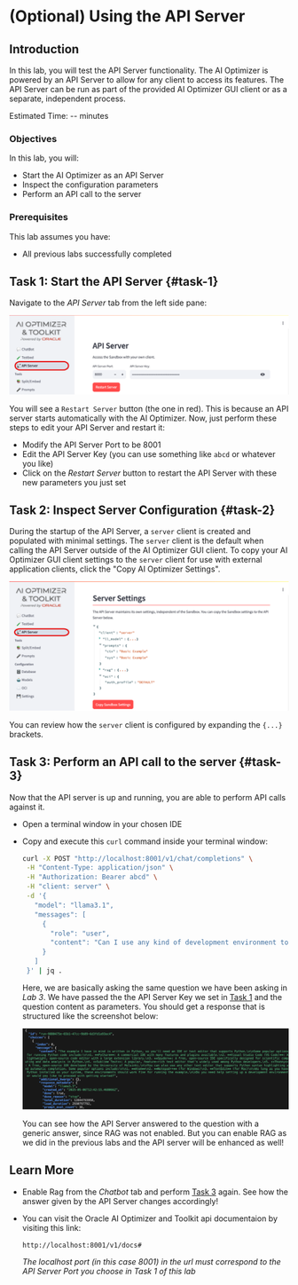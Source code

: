 # (Optional) Using the API Server

## Introduction

In this lab, you will test the API Server functionality. The AI Optimizer is powered by an API Server to allow for any client to access its features. The API Server can be run as part of the provided AI Optimizer GUI client or as a separate, independent process.

Estimated Time: -- minutes

### Objectives

In this lab, you will:
* Start the AI Optimizer as an API Server
* Inspect the configuration parameters
* Perform an API call to the server

### Prerequisites

This lab assumes you have:
* All previous labs successfully completed

## Task 1: Start the API Server {#task-1}

Navigate to the *API Server* tab from the left side pane:

![Server Configuration](images/api-server-config.png)

You will see a `Restart Server` button (the one in red). This is because an API server starts automatically with the AI Optimizer. Now, just perform these steps to edit your API Server and restart it:

* Modify the API Server Port to be 8001
* Edit the API Server Key (you can use something like `abcd` or whatever you like)
* Click on the *Restart Server* button to restart the API Server with these new parameters you just set

## Task 2: Inspect Server Configuration {#task-2}

During the startup of the API Server, a `server` client is created and populated with minimal settings.  The `server` client is the default when calling the API Server outside of the AI Optimizer GUI client.  To copy your AI Optimizer GUI client settings to the `server` client for use with external application clients, click the "Copy AI Optimizer Settings".  

![Server Settings](images/api-server-settings.png)

You can review how the `server` client is configured by expanding the `{...}` brackets.

## Task 3: Perform an API call to the server {#task-3}

Now that the API server is up and running, you are able to perform API calls against it. 

* Open a terminal window in your chosen IDE

* Copy and execute this `curl` command inside your terminal window:

    ```bash
    curl -X POST "http://localhost:8001/v1/chat/completions" \
     -H "Content-Type: application/json" \
     -H "Authorization: Bearer abcd" \
     -H "client: server" \
     -d '{
       "model": "llama3.1",
       "messages": [
         {
           "role": "user",
           "content": "Can I use any kind of development environment to run the example?"
         }
       ]
     }' | jq .
    ```

    Here, we are basically asking the same question we have been asking in *Lab 3*. We have passed the the API Server Key we set in [Task 1](#task-1-start-the-api-server-task-1) and the question content as parameters. You should get a response that is structured like the screenshot below:

    ![curl-response](images/curl-response.png)

    You can see how the API Server answered to the question with a generic answer, since RAG was not enabled. But you can enable RAG as we did in the previous labs and the API server will be enhanced as well!

## Learn More

* Enable Rag from the *Chatbot* tab and perform [Task 3](#task-3) again. See how the answer given by the API Server changes accordingly!

* You can visit the Oracle AI Optimizer and Toolkit api documentaion by visiting this link:

    ```
    http://localhost:8001/v1/docs#
    ```

    *The localhost port (in this case 8001) in the url must correspond to the API Server Port you choose in Task 1 of this lab*